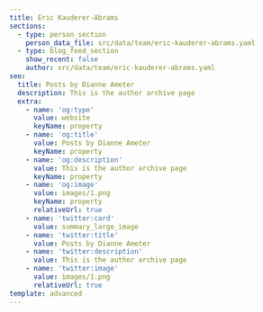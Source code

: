 ```yaml
---
title: Eric Kauderer-Abrams
sections:
  - type: person_section
    person_data_file: src/data/team/eric-kauderer-abrams.yaml
  - type: blog_feed_section
    show_recent: false
    author: src/data/team/eric-kauderer-abrams.yaml
seo:
  title: Posts by Dianne Ameter
  description: This is the author archive page
  extra:
    - name: 'og:type'
      value: website
      keyName: property
    - name: 'og:title'
      value: Posts by Dianne Ameter
      keyName: property
    - name: 'og:description'
      value: This is the author archive page
      keyName: property
    - name: 'og:image'
      value: images/1.png
      keyName: property
      relativeUrl: true
    - name: 'twitter:card'
      value: summary_large_image
    - name: 'twitter:title'
      value: Posts by Dianne Ameter
    - name: 'twitter:description'
      value: This is the author archive page
    - name: 'twitter:image'
      value: images/1.png
      relativeUrl: true
template: advanced
---
```

